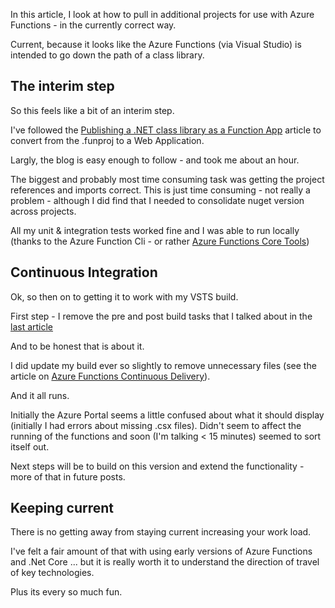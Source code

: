 In this article, I look at how to pull in additional projects for use with Azure Functions - in the currently correct way.

Current, because it looks like the Azure Functions (via Visual Studio) is intended to go down the path of a class library.

## The interim step
So this feels like a bit of an interim step.

I've followed the [Publishing a .NET class library as a Function App](https://blogs.msdn.microsoft.com/appserviceteam/2017/03/16/publishing-a-net-class-library-as-a-function-app/) article to convert from the .funproj to a Web Application.

Largly, the blog is easy enough to follow - and took me about an hour.

The biggest and probably most time consuming task was getting the project references and imports correct.  This is just time consuming - not really a problem - although I did find that I needed to consolidate nuget version across projects.

All my unit & integration tests worked fine and I was able to run locally (thanks to the Azure Function Cli - or rather [Azure Functions Core Tools](https://blogs.msdn.microsoft.com/appserviceteam/2017/03/16/publishing-a-net-class-library-as-a-function-app/))

## Continuous Integration
Ok, so then on to getting it to work with my VSTS build.

First step - I remove the pre and post build tasks that I talked about in the [last article](/blog/azure-functions-project-references-part-1)

And to be honest that is about it.

I did update my build ever so slightly to remove unnecessary files (see the article on [Azure Functions Continuous Delivery](/blog/azure-functions-continuous-delivery)).

And it all runs.

Initially the Azure Portal seems a little confused about what it should display (initially I had errors about missing .csx files).  Didn't seem to affect the running of the functions and soon (I'm talking < 15 minutes) seemed to sort itself out.

Next steps will be to build on this version and extend the functionality - more of that in future posts.

## Keeping current
There is no getting away from staying current increasing your work load.

I've felt a fair amount of that with using early versions of Azure Functions and .Net Core ... but it is really worth it to understand the direction of travel of key technologies.

Plus its every so much fun.